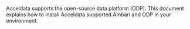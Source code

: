 Acceldata supports the open-source data platform (ODP). This document explains how to install Acceldata supported Ambari and ODP in your environment. 
